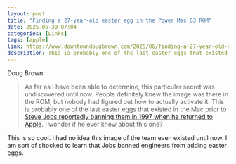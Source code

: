 ```yaml
---
layout: post
title: "Finding a 27-year-old easter egg in the Power Mac G3 ROM"
date: 2025-06-30 07:04
categories: [Links]
tags: [apple]
link: https://www.downtowndougbrown.com/2025/06/finding-a-27-year-old-easter-egg-in-the-power-mac-g3-rom/
description: This is probably one of the last easter eggs that existed in the Mac prior to Steve Jobs reportedly banning them in 1997 when he returned to Apple.
---
```


Doug Brown:

>As far as I have been able to determine, this particular secret was undiscovered until now. People definitely knew the image was there in the ROM, but nobody had figured out how to actually activate it. This is probably one of the last easter eggs that existed in the Mac prior to [Steve Jobs reportedly banning them in 1997 when he returned to Apple](https://gizmodo.com/the-easter-eggs-are-back-in-os-x-and-this-one-is-insane-5929286). I wonder if he ever knew about this one?

This is so cool. I had no idea this image of the team even existed until now. I am sort of shocked to learn that Jobs banned engineers from adding easter eggs.
